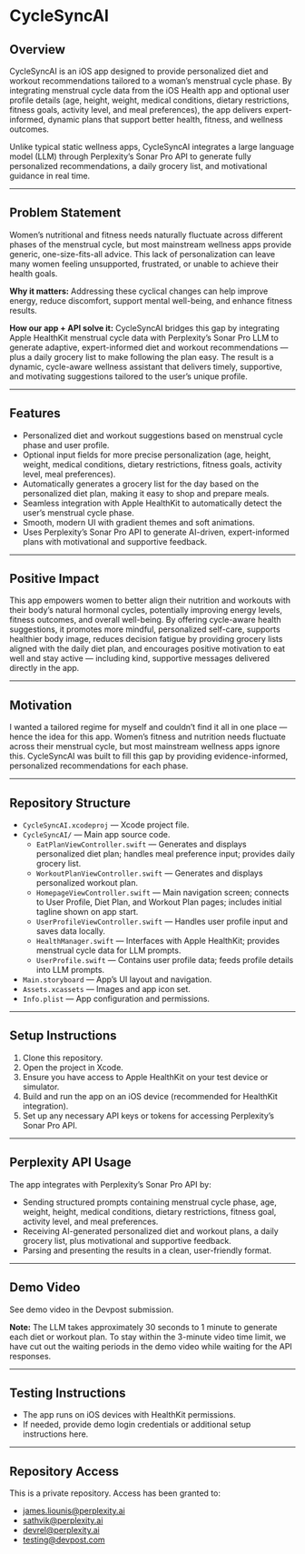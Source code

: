 # CycleSyncAI

## Overview
CycleSyncAI is an iOS app designed to provide personalized diet and workout recommendations tailored to a woman’s menstrual cycle phase. By integrating menstrual cycle data from the iOS Health app and optional user profile details (age, height, weight, medical conditions, dietary restrictions, fitness goals, activity level, and meal preferences), the app delivers expert-informed, dynamic plans that support better health, fitness, and wellness outcomes.

Unlike typical static wellness apps, CycleSyncAI integrates a large language model (LLM) through Perplexity’s Sonar Pro API to generate fully personalized recommendations, a daily grocery list, and motivational guidance in real time.

---

## Problem Statement
Women’s nutritional and fitness needs naturally fluctuate across different phases of the menstrual cycle, but most mainstream wellness apps provide generic, one-size-fits-all advice. This lack of personalization can leave many women feeling unsupported, frustrated, or unable to achieve their health goals.

**Why it matters:** Addressing these cyclical changes can help improve energy, reduce discomfort, support mental well-being, and enhance fitness results.

**How our app + API solve it:** CycleSyncAI bridges this gap by integrating Apple HealthKit menstrual cycle data with Perplexity’s Sonar Pro LLM to generate adaptive, expert-informed diet and workout recommendations — plus a daily grocery list to make following the plan easy. The result is a dynamic, cycle-aware wellness assistant that delivers timely, supportive, and motivating suggestions tailored to the user’s unique profile.

---

## Features
- Personalized diet and workout suggestions based on menstrual cycle phase and user profile.
- Optional input fields for more precise personalization (age, height, weight, medical conditions, dietary restrictions, fitness goals, activity level, meal preferences).
- Automatically generates a grocery list for the day based on the personalized diet plan, making it easy to shop and prepare meals.
- Seamless integration with Apple HealthKit to automatically detect the user’s menstrual cycle phase.
- Smooth, modern UI with gradient themes and soft animations.
- Uses Perplexity’s Sonar Pro API to generate AI-driven, expert-informed plans with motivational and supportive feedback.

---

## Positive Impact
This app empowers women to better align their nutrition and workouts with their body’s natural hormonal cycles, potentially improving energy levels, fitness outcomes, and overall well-being. By offering cycle-aware health suggestions, it promotes more mindful, personalized self-care, supports healthier body image, reduces decision fatigue by providing grocery lists aligned with the daily diet plan, and encourages positive motivation to eat well and stay active — including kind, supportive messages delivered directly in the app.

---

## Motivation
I wanted a tailored regime for myself and couldn’t find it all in one place — hence the idea for this app. Women’s fitness and nutrition needs fluctuate across their menstrual cycle, but most mainstream wellness apps ignore this. CycleSyncAI was built to fill this gap by providing evidence-informed, personalized recommendations for each phase.

---

## Repository Structure
- `CycleSyncAI.xcodeproj` — Xcode project file.
- `CycleSyncAI/` — Main app source code.
   - `EatPlanViewController.swift` — Generates and displays personalized diet plan; handles meal preference input; provides daily grocery list.
   - `WorkoutPlanViewController.swift` — Generates and displays personalized workout plan.
   - `HomepageViewController.swift` — Main navigation screen; connects to User Profile, Diet Plan, and Workout Plan pages; includes initial tagline shown on app start.
   - `UserProfileViewController.swift` — Handles user profile input and saves data locally.
   - `HealthManager.swift` — Interfaces with Apple HealthKit; provides menstrual cycle data for LLM prompts.
   - `UserProfile.swift` — Contains user profile data; feeds profile details into LLM prompts.
- `Main.storyboard` — App’s UI layout and navigation.
- `Assets.xcassets` — Images and app icon set.
- `Info.plist` — App configuration and permissions.

---

## Setup Instructions
1. Clone this repository.
2. Open the project in Xcode.
3. Ensure you have access to Apple HealthKit on your test device or simulator.
4. Build and run the app on an iOS device (recommended for HealthKit integration).
5. Set up any necessary API keys or tokens for accessing Perplexity’s Sonar Pro API.

---

## Perplexity API Usage
The app integrates with Perplexity’s Sonar Pro API by:
- Sending structured prompts containing menstrual cycle phase, age, weight, height, medical conditions, dietary restrictions, fitness goal, activity level, and meal preferences.
- Receiving AI-generated personalized diet and workout plans, a daily grocery list, plus motivational and supportive feedback.
- Parsing and presenting the results in a clean, user-friendly format.

---

## Demo Video
See demo video in the Devpost submission.

**Note:** The LLM takes approximately 30 seconds to 1 minute to generate each diet or workout plan. To stay within the 3-minute video time limit, we have cut out the waiting periods in the demo video while waiting for the API responses.

---

## Testing Instructions
- The app runs on iOS devices with HealthKit permissions.
- If needed, provide demo login credentials or additional setup instructions here.

---

## Repository Access
This is a private repository. Access has been granted to:
- james.liounis@perplexity.ai
- sathvik@perplexity.ai
- devrel@perplexity.ai
- testing@devpost.com